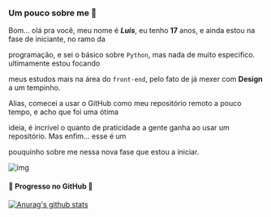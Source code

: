### Um pouco sobre me :yellow_heart:

 Bom... olá pra você, meu nome é ***Luis***, eu tenho **17** anos, e ainda estou na fase de iniciante, no ramo da

 programação, e sei o básico sobre `Python`, mas nada de muito especifico. ultimamente estou focando

 meus estudos mais na área do `front-end`, pelo fato de já mexer com **Design** a um tempinho.

 Alias, comecei a usar o GitHub como meu repositório remoto a pouco tempo, e acho que foi uma ótima

 ideia, é incrível o quanto de praticidade a gente ganha ao usar um repositório.  Mas enfim... esse é um

 pouquinho sobre me nessa nova fase que estou a iniciar.       

![img](file://C:/Users/Yekun762/Downloads/a44a6dcb281f73a187d68f42d09a0c96.jpg?lastModify=1605532159)  



#### :arrow_down_small: Progresso no GitHub :arrow_down_small:

[![Anurag's github stats](https://github-readme-stats.vercel.app/api?username=NiziulLuizin)](https://github.com/anuraghazra/github-readme-stats)

